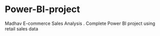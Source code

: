 # Power-BI-project
Madhav E-commerce Sales Analysis . Complete Power BI project using retail sales data
